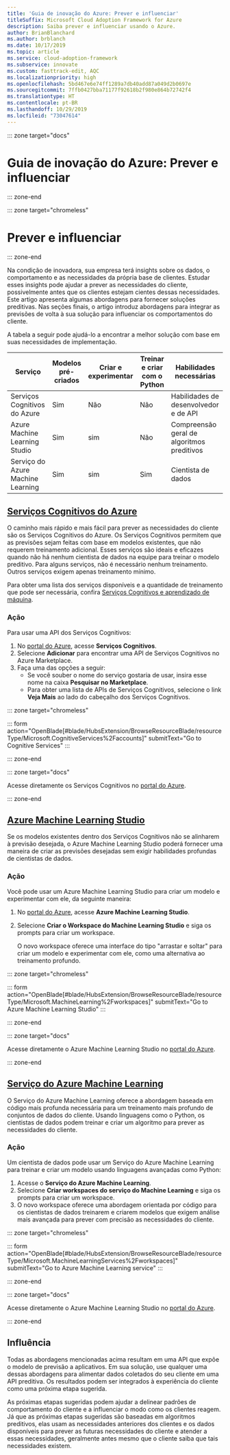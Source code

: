 ```yaml
---
title: 'Guia de inovação do Azure: Prever e influenciar'
titleSuffix: Microsoft Cloud Adoption Framework for Azure
description: Saiba prever e influenciar usando o Azure.
author: BrianBlanchard
ms.author: brblanch
ms.date: 10/17/2019
ms.topic: article
ms.service: cloud-adoption-framework
ms.subservice: innovate
ms.custom: fasttrack-edit, AQC
ms.localizationpriority: high
ms.openlocfilehash: 5bd467e6e74ff1289a7db40add87a049d2b0697e
ms.sourcegitcommit: 7ffb0427bba71177f92618b2f980e864b72742f4
ms.translationtype: HT
ms.contentlocale: pt-BR
ms.lasthandoff: 10/29/2019
ms.locfileid: "73047614"
---
```

::: zone target="docs"

# <a name="azure-innovation-guide-predict-and-influence"></a>Guia de inovação do Azure: Prever e influenciar

::: zone-end

::: zone target="chromeless"

# <a name="predict-and-influence"></a>Prever e influenciar

::: zone-end

Na condição de inovadora, sua empresa terá insights sobre os dados, o comportamento e as necessidades da própria base de clientes. Estudar esses insights pode ajudar a prever as necessidades do cliente, possivelmente antes que os clientes estejam cientes dessas necessidades. Este artigo apresenta algumas abordagens para fornecer soluções preditivas. Nas seções finais, o artigo introduz abordagens para integrar as previsões de volta à sua solução para influenciar os comportamentos do cliente.

A tabela a seguir pode ajudá-lo a encontrar a melhor solução com base em suas necessidades de implementação.

|Serviço  |Modelos pré-criados  |Criar e experimentar  |Treinar e criar com o Python|Habilidades necessárias|
|---------|---------|---------|---------|---------|
|Serviços Cognitivos do Azure|Sim|Não|Não|Habilidades de desenvolvedor e de API|
|Azure Machine Learning Studio|Sim|sim|Não|Compreensão geral de algoritmos preditivos|
|Serviço do Azure Machine Learning|Sim|sim|Sim|Cientista de dados|

## <a name="azure-cognitive-servicestabcognitiveservices"></a>[Serviços Cognitivos do Azure](#tab/CognitiveServices)

O caminho mais rápido e mais fácil para prever as necessidades do cliente são os Serviços Cognitivos do Azure. Os Serviços Cognitivos permitem que as previsões sejam feitas com base em modelos existentes, que não requerem treinamento adicional. Esses serviços são ideais e eficazes quando não há nenhum cientista de dados na equipe para treinar o modelo preditivo. Para alguns serviços, não é necessário nenhum treinamento. Outros serviços exigem apenas treinamento mínimo.

Para obter uma lista dos serviços disponíveis e a quantidade de treinamento que pode ser necessária, confira [Serviços Cognitivos e aprendizado de máquina](https://docs.microsoft.com/azure/cognitive-services/cognitive-services-and-machine-learning#service-requirements-for-the-data-model).

### <a name="action"></a>Ação

Para usar uma API dos Serviços Cognitivos:

1. No [portal do Azure](https://portal.azure.com/#blade/HubsExtension/BrowseResourceBlade/resourceType/Microsoft.CognitiveServices%2Faccounts), acesse **Serviços Cognitivos**.
2. Selecione **Adicionar** para encontrar uma API de Serviços Cognitivos no Azure Marketplace.
3. Faça uma das opções a seguir:
   * Se você souber o nome do serviço gostaria de usar, insira esse nome na caixa **Pesquisar no Marketplace**.
   * Para obter uma lista de APIs de Serviços Cognitivos, selecione o link **Veja Mais** ao lado do cabeçalho dos Serviços Cognitivos.

::: zone target="chromeless"

<!-- markdownlint-disable DOCSMD001 -->

::: form action="OpenBlade[#blade/HubsExtension/BrowseResourceBlade/resourceType/Microsoft.CognitiveServices%2Faccounts]" submitText="Go to Cognitive Services" :::

<!-- markdownlint-enable DOCSMD001 -->

::: zone-end

::: zone target="docs"

Acesse diretamente os Serviços Cognitivos no [portal do Azure](https://portal.azure.com/#blade/HubsExtension/BrowseResourceBlade/resourceType/Microsoft.CognitiveServices%2Faccounts).

::: zone-end

## <a name="azure-machine-learning-studiotabmachinelearningstudio"></a>[Azure Machine Learning Studio](#tab/MachineLearningStudio)

Se os modelos existentes dentro dos Serviços Cognitivos não se alinharem à previsão desejada, o Azure Machine Learning Studio poderá fornecer uma maneira de criar as previsões desejadas sem exigir habilidades profundas de cientistas de dados.

<!-- markdownlint-disable MD024 -->

### <a name="action"></a>Ação

Você pode usar um Azure Machine Learning Studio para criar um modelo e experimentar com ele, da seguinte maneira:

1. No [portal do Azure](https://portal.azure.com/#blade/HubsExtension/BrowseResourceBlade/resourceType/Microsoft.MachineLearning%2Fworkspaces), acesse **Azure Machine Learning Studio**.
2. Selecione **Criar o Workspace do Machine Learning Studio** e siga os prompts para criar um workspace.

   O novo workspace oferece uma interface do tipo "arrastar e soltar" para criar um modelo e experimentar com ele, como uma alternativa ao treinamento profundo.

::: zone target="chromeless"

<!-- markdownlint-disable DOCSMD001 -->

::: form action="OpenBlade[#blade/HubsExtension/BrowseResourceBlade/resourceType/Microsoft.MachineLearning%2Fworkspaces]" submitText="Go to Azure Machine Learning Studio" :::

<!-- markdownlint-enable DOCSMD001 -->

::: zone-end

::: zone target="docs"

Acesse diretamente o Azure Machine Learning Studio no [portal do Azure](https://portal.azure.com/#blade/HubsExtension/BrowseResourceBlade/resourceType/Microsoft.MachineLearning%2Fworkspaces).

::: zone-end

## <a name="azure-machine-learning-servicetabmachinelearningservice"></a>[Serviço do Azure Machine Learning](#tab/MachineLearningService)

O Serviço do Azure Machine Learning oferece a abordagem baseada em código mais profunda necessária para um treinamento mais profundo de conjuntos de dados do cliente. Usando linguagens como o Python, os cientistas de dados podem treinar e criar um algoritmo para prever as necessidades do cliente.

### <a name="action"></a>Ação

Um cientista de dados pode usar um Serviço do Azure Machine Learning para treinar e criar um modelo usando linguagens avançadas como Python:

1. Acesse o **Serviço do Azure Machine Learning**.
2. Selecione **Criar workspaces do serviço do Machine Learning** e siga os prompts para criar um workspace.
3. O novo workspace oferece uma abordagem orientada por código para os cientistas de dados treinarem e criarem modelos que exigem análise mais avançada para prever com precisão as necessidades do cliente.

::: zone target="chromeless"

<!-- markdownlint-disable DOCSMD001 -->

::: form action="OpenBlade[#blade/HubsExtension/BrowseResourceBlade/resourceType/Microsoft.MachineLearningServices%2Fworkspaces]" submitText="Go to Azure Machine Learning service" :::

<!-- markdownlint-enable DOCSMD001 -->

::: zone-end

::: zone target="docs"

Acesse diretamente o Azure Machine Learning Studio no [portal do Azure](https://portal.azure.com/#blade/HubsExtension/BrowseResourceBlade/resourceType/Microsoft.MachineLearningServices%2Fworkspaces).

::: zone-end

## <a name="influence"></a>Influência

Todas as abordagens mencionadas acima resultam em uma API que expõe o modelo de previsão a aplicativos. Em sua solução, use qualquer uma dessas abordagens para alimentar dados coletados do seu cliente em uma API preditiva. Os resultados podem ser integrados à experiência do cliente como uma próxima etapa sugerida.

As próximas etapas sugeridas podem ajudar a delinear padrões de comportamento do cliente e a influenciar o modo como os clientes reagem. Já que as próximas etapas sugeridas são baseadas em algoritmos preditivos, elas usam as necessidades anteriores dos clientes e os dados disponíveis para prever as futuras necessidades do cliente e atender a essas necessidades, geralmente antes mesmo que o cliente saiba que tais necessidades existem.
